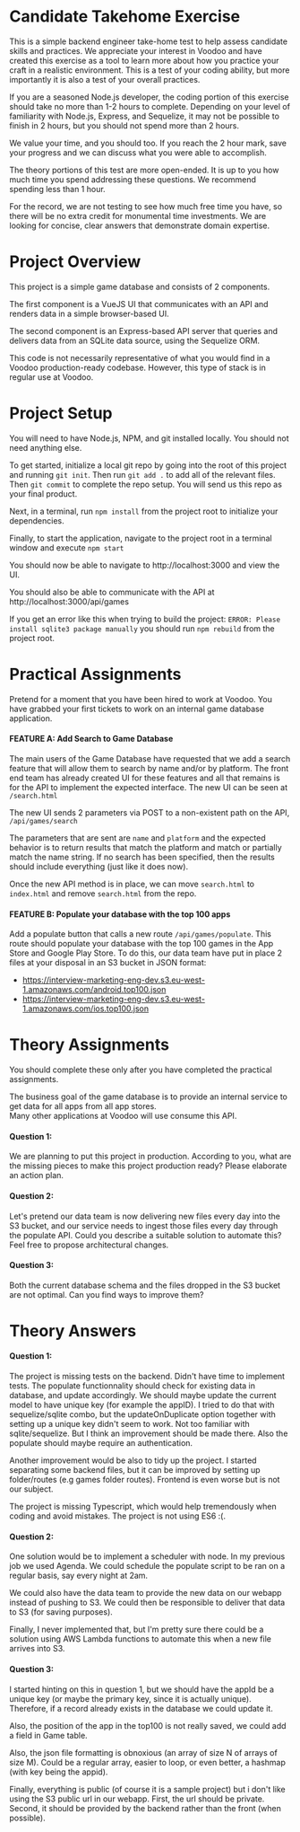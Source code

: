 # Candidate Takehome Exercise
This is a simple backend engineer take-home test to help assess candidate skills and practices.  We appreciate your interest in Voodoo and have created this exercise as a tool to learn more about how you practice your craft in a realistic environment.  This is a test of your coding ability, but more importantly it is also a test of your overall practices.

If you are a seasoned Node.js developer, the coding portion of this exercise should take no more than 1-2 hours to complete.  Depending on your level of familiarity with Node.js, Express, and Sequelize, it may not be possible to finish in 2 hours, but you should not spend more than 2 hours.  

We value your time, and you should too.  If you reach the 2 hour mark, save your progress and we can discuss what you were able to accomplish. 

The theory portions of this test are more open-ended.  It is up to you how much time you spend addressing these questions.  We recommend spending less than 1 hour.  


For the record, we are not testing to see how much free time you have, so there will be no extra credit for monumental time investments.  We are looking for concise, clear answers that demonstrate domain expertise.

# Project Overview
This project is a simple game database and consists of 2 components.  

The first component is a VueJS UI that communicates with an API and renders data in a simple browser-based UI.

The second component is an Express-based API server that queries and delivers data from an SQLite data source, using the Sequelize ORM.

This code is not necessarily representative of what you would find in a Voodoo production-ready codebase.  However, this type of stack is in regular use at Voodoo.

# Project Setup
You will need to have Node.js, NPM, and git installed locally.  You should not need anything else.

To get started, initialize a local git repo by going into the root of this project and running `git init`.  Then run `git add .` to add all of the relevant files.  Then `git commit` to complete the repo setup.  You will send us this repo as your final product.
  
Next, in a terminal, run `npm install` from the project root to initialize your dependencies.

Finally, to start the application, navigate to the project root in a terminal window and execute `npm start`

You should now be able to navigate to http://localhost:3000 and view the UI.

You should also be able to communicate with the API at http://localhost:3000/api/games

If you get an error like this when trying to build the project: `ERROR: Please install sqlite3 package manually` you should run `npm rebuild` from the project root.

# Practical Assignments
Pretend for a moment that you have been hired to work at Voodoo.  You have grabbed your first tickets to work on an internal game database application. 

#### FEATURE A: Add Search to Game Database
The main users of the Game Database have requested that we add a search feature that will allow them to search by name and/or by platform.  The front end team has already created UI for these features and all that remains is for the API to implement the expected interface.  The new UI can be seen at `/search.html`

The new UI sends 2 parameters via POST to a non-existent path on the API, `/api/games/search`

The parameters that are sent are `name` and `platform` and the expected behavior is to return results that match the platform and match or partially match the name string.  If no search has been specified, then the results should include everything (just like it does now).

Once the new API method is in place, we can move `search.html` to `index.html` and remove `search.html` from the repo.

#### FEATURE B: Populate your database with the top 100 apps
Add a populate button that calls a new route `/api/games/populate`. This route should populate your database with the top 100 games in the App Store and Google Play Store.
To do this, our data team have put in place 2 files at your disposal in an S3 bucket in JSON format:

- https://interview-marketing-eng-dev.s3.eu-west-1.amazonaws.com/android.top100.json
- https://interview-marketing-eng-dev.s3.eu-west-1.amazonaws.com/ios.top100.json

# Theory Assignments
You should complete these only after you have completed the practical assignments.

The business goal of the game database is to provide an internal service to get data for all apps from all app stores.  
Many other applications at Voodoo will use consume this API.

#### Question 1:
We are planning to put this project in production. According to you, what are the missing pieces to make this project production ready? 
Please elaborate an action plan.

#### Question 2:
Let's pretend our data team is now delivering new files every day into the S3 bucket, and our service needs to ingest those files
every day through the populate API. Could you describe a suitable solution to automate this? Feel free to propose architectural changes.

#### Question 3:
Both the current database schema and the files dropped in the S3 bucket are not optimal.
Can you find ways to improve them?


# Theory Answers
#### Question 1: 
The project is missing tests on the backend. Didn't have time to implement tests.
The populate functionnality should check for existing data in database, and update accordingly. 
We should maybe update the current model to have unique key (for example the appID). I tried to do that with sequelize/sqlite combo, but the 
updateOnDuplicate option together with setting up a unique key didn't seem to work. Not too familiar with sqlite/sequelize. But I think an improvement should be made there.
Also the populate should maybe require an authentication.

Another improvement would be also to tidy up the project. I started separating some backend files, but it can be improved by setting up folder/routes (e.g games folder routes).
Frontend is even worse but is not our subject.

The project is missing Typescript, which would help tremendously when coding and avoid mistakes.
The project is not using ES6 :(.

#### Question 2:
One solution would be to implement a scheduler with node. In my previous job we used Agenda.
We could schedule the populate script to be ran on a regular basis, say every night at 2am. 

We could also have the data team to provide the new data on our webapp instead of pushing to S3. We could then be responsible to deliver that data to S3 (for saving purposes). 

Finally, I never implemented that, but I'm pretty sure there could be a solution using AWS Lambda functions to automate this when a new file arrives into S3.

#### Question 3:
I started hinting on this in question 1, but we should have the appId be a unique key (or maybe the primary key, since it is actually unique). Therefore, if a record already exists in the database we could update it.

Also, the position of the app in the top100 is not really saved, we could add a field in Game table.

Also, the json file formatting is obnoxious (an array of size N of arrays of size M). Could be a regular array, easier to loop, or even better, a hashmap (with key being the appid).

Finally, everything is public (of course it is a sample project) but i don't like using the S3 public url in our webapp. First, the url should be private. Second, it should be provided by the backend rather than the front (when possible).